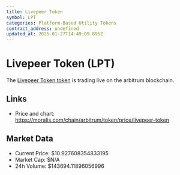 ```yaml
---
title: Livepeer Token
symbol: LPT
categories: Platform-Based Utility Tokens
contract_address: undefined
updated_at: 2025-01-27T14:49:09.895Z
---
```


# Livepeer Token (LPT)
The [Livepeer Token token](https://moralis.com/chain/arbitrum/token/price/livepeer-token) is trading live on the arbitrum blockchain.

## Links
- Price and chart: https://moralis.com/chain/arbitrum/token/price/livepeer-token

## Market Data
- Current Price: $10.927608354833195
- Market Cap: $N/A
- 24h Volume: $143694.11896056996
